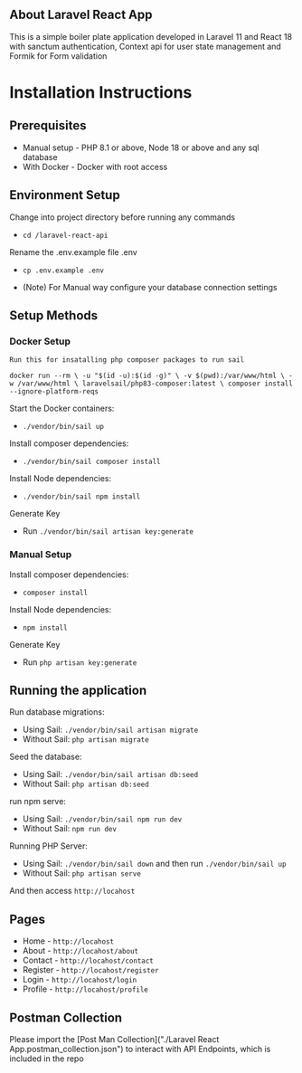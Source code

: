 
## About Laravel React App

This is a simple boiler plate application developed in Laravel 11 and React 18 with sanctum authentication, Context api for user state management and Formik for Form validation

# Installation Instructions

## Prerequisites
- Manual setup - PHP 8.1 or above, Node 18 or above and any sql database
- With Docker - Docker with root access

## Environment Setup
Change into project directory before running any commands
- `cd /laravel-react-api`
  
Rename the .env.example file .env
- `cp .env.example .env`

- (Note) For Manual way configure your database connection settings

## Setup Methods

### Docker Setup
    Run this for insatalling php composer packages to run sail
`
docker run --rm \
    -u "$(id -u):$(id -g)" \
    -v $(pwd):/var/www/html \
    -w /var/www/html \
    laravelsail/php83-composer:latest \
    composer install --ignore-platform-reqs
`


Start the Docker containers:
- `./vendor/bin/sail up`

Install composer dependencies:
- `./vendor/bin/sail composer install`

Install Node dependencies:
- `./vendor/bin/sail npm install`
  
Generate Key
- Run `./vendor/bin/sail artisan key:generate`
  
### Manual Setup

Install composer dependencies:
- `composer install`

Install Node dependencies:
- `npm install`

Generate Key
- Run `php artisan key:generate`

## Running the application

Run database migrations:
- Using Sail: `./vendor/bin/sail artisan migrate`
- Without Sail: `php artisan migrate`
  
Seed the database:
- Using Sail: `./vendor/bin/sail artisan db:seed`
- Without Sail: `php artisan db:seed`

run npm serve:
- Using Sail: `./vendor/bin/sail npm run dev`
- Without Sail: `npm run dev`
  
Running PHP Server:
- Using Sail: `./vendor/bin/sail down` and then run `./vendor/bin/sail up`
- Without Sail: `php artisan serve`

And then access `http://locahost`

## Pages
- Home - `http://locahost`
- About - `http://locahost/about`
- Contact - `http://locahost/contact`
- Register - `http://locahost/register`
- Login - `http://locahost/login`
- Profile - `http://locahost/profile`

## Postman Collection
Please import the [Post Man Collection]("./Laravel React App.postman_collection.json") to interact with API Endpoints, which is included in the repo
